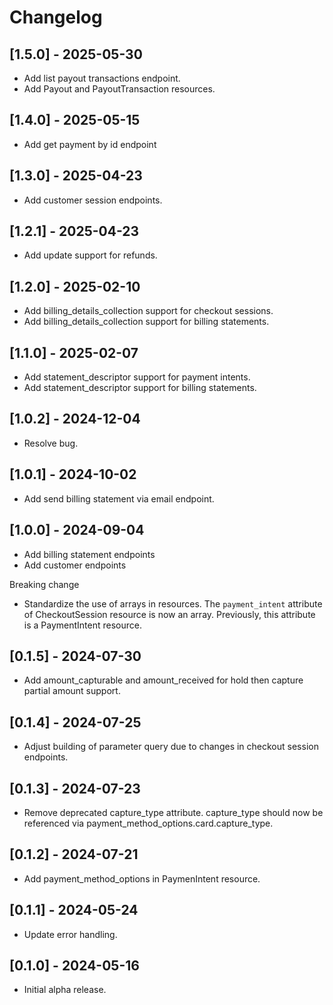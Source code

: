 # Changelog

## [1.5.0] - 2025-05-30

- Add list payout transactions endpoint.
- Add Payout and PayoutTransaction resources.

## [1.4.0] - 2025-05-15

- Add get payment by id endpoint

## [1.3.0] - 2025-04-23

- Add customer session endpoints.

## [1.2.1] - 2025-04-23

- Add update support for refunds.

## [1.2.0] - 2025-02-10

- Add billing_details_collection support for checkout sessions.
- Add billing_details_collection support for billing statements.

## [1.1.0] - 2025-02-07

- Add statement_descriptor support for payment intents.
- Add statement_descriptor support for billing statements.

## [1.0.2] - 2024-12-04

- Resolve bug.

## [1.0.1] - 2024-10-02

- Add send billing statement via email endpoint.

## [1.0.0] - 2024-09-04

- Add billing statement endpoints
- Add customer endpoints

Breaking change
- Standardize the use of arrays in resources. The `payment_intent` attribute of CheckoutSession resource is now an array. Previously, this attribute is a PaymentIntent resource.

## [0.1.5] - 2024-07-30

- Add amount_capturable and amount_received for hold then capture partial amount support.

## [0.1.4] - 2024-07-25

- Adjust building of parameter query due to changes in checkout session endpoints.

## [0.1.3] - 2024-07-23

- Remove deprecated capture_type attribute. capture_type should now be referenced via payment_method_options.card.capture_type.

## [0.1.2] - 2024-07-21

- Add payment_method_options in PaymenIntent resource.

## [0.1.1] - 2024-05-24

- Update error handling.

## [0.1.0] - 2024-05-16

- Initial alpha release.
